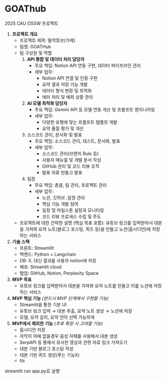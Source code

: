 # GOAThub

2025 CAU OSSW 프로젝트

1. **프로젝트 개요**
   - 프로젝트 제목: 딸깍튜브(가제)
   - 팀명: GOATHub
   - 팀 구성원 및 역할
     1. **API 통합 및 데이터 처리 담당자**
        - 주요 책임: Notion API 연동 구현, 데이터 파이프라인 관리
        - 세부 업무:
          - Notion API 연결 및 인증 구현
          - 요약 결과 저장 기능 개발
          - 데이터 형식 변환 및 최적화
          - 에러 처리 및 예외 상황 관리
     2. **AI 모델 최적화 담당자**
        - 주요 책임: Gemini API 등 모델 연동 개선 및 프롬프트 엔지니어링
        - 세부 업무:
          - 다양한 유형에 맞는 프롬프트 템플릿 개발
          - 요약 품질 평가 및 개선
     3. 소스코드 관리, 문서화 및 발표
        - 주요 책임: 소스코드 관리, 테스트, 문서화, 발표
        - 세부 업무:
          - 소스코드 관리(브랜치 Rule 등)
          - 사용자 매뉴얼 및 개발 문서 작성
          - GitHub 관리 및 코드 리뷰 조직
          - 발표 자료 만들고 발표
     4. 팀장
        - 주요 책임: 총괄, 팀 관리, 프로젝트 관리
        - 세부 업무:
          - 노션, 깃허브 ,일정 관리
          - 핵심 기능 개발 참여
          - 일정 및 마일스톤 설정과 모니터링
          - 코드 리뷰 프로세스 수립 및 주도
   - 프로젝트에 대한 간략한 설명 (핵심 목표 포함):
     유튜브 링크를 입력받아서 대본을 가져와
     요약 노트(블로그 포스팅, 퀴즈 등)을 만들고
     노션(옵시디언)에 저장하는 서비스
2. **기술 스택**
   - 프론트: Streamlilt
   - 백엔드: Python + Langchain
   - DB: X, 대신 결과를 사용자 notion에 저장
   - 배포: Streamlit cloud
   - 협업: GitHub, Notion, Perplexity Space
3. **MVP 목표**
   - 유튜브 링크를 입력받아서 대본을 가져와 요약 노트를 만들고 이를 노션에 저장하는 서비스
4. **MVP 핵심 기능** *(반드시 MVP 단계에서 구현할 기능)*
   - Streamlit을 통한 기본 UI
   - 유튜브 링크 입력 → 대본 추출, 요약 노트 생성 → 노션에 저장
   - 모델, 요약 길이, 요약 언어 선택 가능하게
5. **MVP에서 제외한 기능** *(추후 확장 시 고려할 기능)*
   - 옵시디언 저장
   - 자막이 아예 없을경우 음성 자체를 사용해서 대본 생성
   - SerpAPI 등 통해서 유사한 영상과 관련 자료 링크 가져오기
   - 대본 기반 블로그 포스팅 작성
   - 대본 기반 퀴즈 생성(푸는 기능X)
   - tts

streamlit run app.py로 실행
